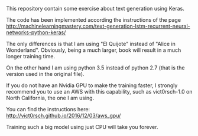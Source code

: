 This repository contain some exercise about text generation using Keras.

The code has been implemented according the instructions of the page 
http://machinelearningmastery.com/text-generation-lstm-recurrent-neural-networks-python-keras/

The only differences is that I am using "El Quijote" instead of "Alice in Wonderland".
Obviously, being a much larger, book will result in a much longer training time. 

On the other hand I am using python 3.5 instead of python 2.7 (that is the version used in the original file).

If you do not have an Nvidia GPU to make the training faster, I strongly recommend you to use an AWS with this capability, such as vict0rsch-1.0 on North California, the one I am using.

You can find the instructions here: http://vict0rsch.github.io/2016/12/03/aws_gpu/

Training such a big model using just CPU will take you forever.
